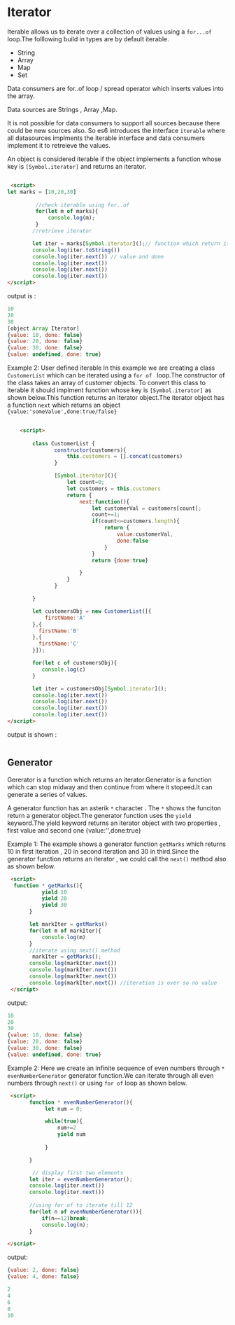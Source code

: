 # Iterator

<!-- 
https://www.freecodecamp.org/news/demystifying-es6-iterables-iterators-4bdd0b084082/ -->

Iterable allows us to iterate over a collection of values using a `for...of` loop.The folllowing build in types are by default iterable.
- String
- Array
- Map
- Set
  
Data consumers are for..of loop / spread operator which inserts values into the array.

Data sources are  Strings , Array ,Map.

It is not possible for data consumers to support all sources because there could be new sources also. So es6 introduces the interface `iterable` where all datasources implments the iterable interface and data consumers implement it to retreieve the values.

An object is considered iterable if the object implements a function whose key is `[Symbol.iterator]` and returns an iterator.

```html

 <script>
let marks = [10,20,30]
              
         //check iterable using for..of
         for(let m of marks){
             console.log(m);
         }
        //retrieve iterator

        let iter = marks[Symbol.iterator]();// function which return iterator and key is Symbol.iterator
        console.log(iter.toString())
        console.log(iter.next()) // value and done
        console.log(iter.next())
        console.log(iter.next())
        console.log(iter.next())
</script>
```

output is :

```js
10
20
30
[object Array Iterator]
{value: 10, done: false}
{value: 20, done: false}
{value: 30, done: false}
{value: undefined, done: true}
```


Example 2: User defined iterable
In this example we are creating a class `CustomerList` which can be iterated using a `for of ` loop.The constructor of the class takes an array of customer objects. To convert this class to iterable it should implment function whose key is `[Symbol.iterator]`  as shown below.This function returns an iterator object.The iterator object has a function `next` which returns an object `{value:'someValue',done:true/false}`

```html
 
    <script>
         
        class CustomerList {
               constructor(customers){
                   this.customers = [].concat(customers)
               }

               [Symbol.iterator](){
                   let count=0;
                   let customers = this.customers
                   return {
                       next:function(){
                           let customerVal = customers[count];
                           count+=1;
                           if(count<=customers.length){
                               return {
                                   value:customerVal,
                                   done:false
                               }
                           }
                           return {done:true}

                       }
                   }
               }

        }

        let customersObj = new CustomerList([{
            firstName:'A'
        },{
          firstName:'B'
        },{
          firstName:'C'
        }]);

        for(let c of customersObj){
           console.log(c)
        }

        let iter = customersObj[Symbol.iterator]();
        console.log(iter.next())
        console.log(iter.next())
        console.log(iter.next())
        console.log(iter.next())
</script>
```

output is shown :

```js

```

## Generator

Gererator is a function which returns an iterator.Generator is a function which can stop midway and then continue from where it stopeed.It can generate a series of values.

A generator function has an asterik `*` character . The `*` shows the funciton return a generator object.The generator function uses the `yield` keyword.The yield keyword returns an iterator object with two properties , first value and second one  {value:'',done:true}


Example 1: The example shows a generator function `getMarks` which returns 10 in first iteration , 20 in second iteration and 30 in third.Since the generator function returns an iterator , we could call the `next()` method also as shown below.

```html
 <script>
  function * getMarks(){
           yield 10
           yield 20
           yield 30
       }    

       let markIter = getMarks()
       for(let m of markIter){
           console.log(m)
       }
       //iterate using next() method
        markIter = getMarks();
       console.log(markIter.next())
       console.log(markIter.next())
       console.log(markIter.next())
       console.log(markIter.next()) //iteration is over so no value
 </script>
```

output:

```js
10
20
30
{value: 10, done: false}
{value: 20, done: false}
{value: 30, done: false}
{value: undefined, done: true}
```

Example 2: Here we create an infinite sequence of even numbers through `* evenNumberGenerator` generator function.We can iterate through all even numbers through `next()` or using `for of` loop as shown below.


```html
 <script>
       function * evenNumberGenerator(){
            let num = 0;

            while(true){
                num+=2
                yield num
               
            }

       }

        // display first two elements 
       let iter = evenNumberGenerator();
       console.log(iter.next())
       console.log(iter.next())
       
       //using for of to iterate till 12
       for(let n of evenNumberGenerator()){
           if(n==12)break;
           console.log(n);
       }

</script>

```

output:

```js
{value: 2, done: false}
{value: 4, done: false}

2
4
6
8
10

```